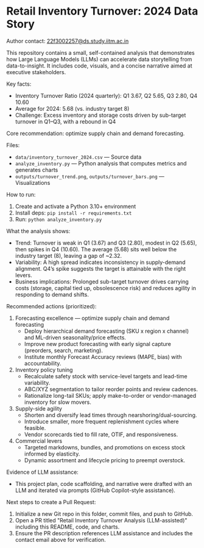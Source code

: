 # Retail Inventory Turnover: 2024 Data Story

Author contact: 22f3002257@ds.study.iitm.ac.in

This repository contains a small, self-contained analysis that demonstrates how Large Language Models (LLMs) can accelerate data storytelling from data-to-insight. It includes code, visuals, and a concise narrative aimed at executive stakeholders.

Key facts:
- Inventory Turnover Ratio (2024 quarterly): Q1 3.67, Q2 5.65, Q3 2.80, Q4 10.60
- Average for 2024: 5.68 (vs. industry target 8)
- Challenge: Excess inventory and storage costs driven by sub-target turnover in Q1–Q3, with a rebound in Q4

Core recommendation: optimize supply chain and demand forecasting.

Files:
- `data/inventory_turnover_2024.csv` — Source data
- `analyze_inventory.py` — Python analysis that computes metrics and generates charts
- `outputs/turnover_trend.png`, `outputs/turnover_bars.png` — Visualizations

How to run:
1) Create and activate a Python 3.10+ environment
2) Install deps: `pip install -r requirements.txt`
3) Run: `python analyze_inventory.py`

What the analysis shows:
- Trend: Turnover is weak in Q1 (3.67) and Q3 (2.80), modest in Q2 (5.65), then spikes in Q4 (10.60). The average (5.68) sits well below the industry target (8), leaving a gap of ~2.32.
- Variability: A high spread indicates inconsistency in supply-demand alignment. Q4’s spike suggests the target is attainable with the right levers.
- Business implications: Prolonged sub-target turnover drives carrying costs (storage, capital tied up, obsolescence risk) and reduces agility in responding to demand shifts.

Recommended actions (prioritized):
1) Forecasting excellence — optimize supply chain and demand forecasting
   - Deploy hierarchical demand forecasting (SKU x region x channel) and ML-driven seasonality/price effects.
   - Improve new product forecasting with early signal capture (preorders, search, marketing).
   - Institute monthly Forecast Accuracy reviews (MAPE, bias) with accountability.
2) Inventory policy tuning
   - Recalculate safety stock with service-level targets and lead-time variability.
   - ABC/XYZ segmentation to tailor reorder points and review cadences.
   - Rationalize long-tail SKUs; apply make-to-order or vendor-managed inventory for slow movers.
3) Supply-side agility
   - Shorten and diversify lead times through nearshoring/dual-sourcing.
   - Introduce smaller, more frequent replenishment cycles where feasible.
   - Vendor scorecards tied to fill rate, OTIF, and responsiveness.
4) Commercial levers
   - Targeted markdowns, bundles, and promotions on excess stock informed by elasticity.
   - Dynamic assortment and lifecycle pricing to preempt overstock.

Evidence of LLM assistance:
- This project plan, code scaffolding, and narrative were drafted with an LLM and iterated via prompts (GitHub Copilot-style assistance).

Next steps to create a Pull Request:
1) Initialize a new Git repo in this folder, commit files, and push to GitHub.
2) Open a PR titled "Retail Inventory Turnover Analysis (LLM-assisted)" including this README, code, and charts.
3) Ensure the PR description references LLM assistance and includes the contact email above for verification.


